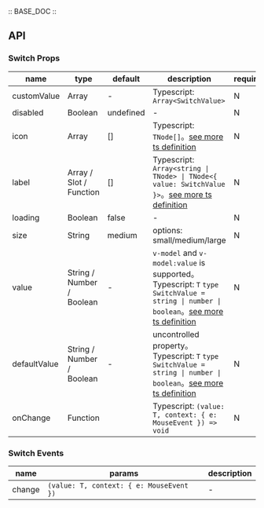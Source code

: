 :: BASE_DOC ::

## API

### Switch Props

name | type | default | description | required
-- | -- | -- | -- | --
customValue | Array | - | Typescript: `Array<SwitchValue>` | N
disabled | Boolean | undefined | \- | N
icon | Array | [] | Typescript: `TNode[]`。[see more ts definition](https://github.com/Tencent/tdesign-mobile-vue/blob/develop/src/common.ts) | N
label | Array / Slot / Function | [] | Typescript: `Array<string \| TNode> \| TNode<{ value: SwitchValue }>`。[see more ts definition](https://github.com/Tencent/tdesign-mobile-vue/blob/develop/src/common.ts) | N
loading | Boolean | false | \- | N
size | String | medium | options: small/medium/large | N
value | String / Number / Boolean | - | `v-model` and `v-model:value` is supported。Typescript: `T` `type SwitchValue = string \| number \| boolean`。[see more ts definition](https://github.com/Tencent/tdesign-mobile-vue/tree/develop/src/switch/type.ts) | N
defaultValue | String / Number / Boolean | - | uncontrolled property。Typescript: `T` `type SwitchValue = string \| number \| boolean`。[see more ts definition](https://github.com/Tencent/tdesign-mobile-vue/tree/develop/src/switch/type.ts) | N
onChange | Function |  | Typescript: `(value: T, context: { e: MouseEvent }) => void`<br/> | N

### Switch Events

name | params | description
-- | -- | --
change | `(value: T, context: { e: MouseEvent })` | \-
